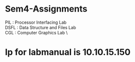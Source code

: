 # Sem4-Assignments

PIL : Processor Interfacing Lab \
DSFL : Data Structure and Files Lab \
CGL : Computer Graphics Lab \

# Ip for labmanual is 10.10.15.150
